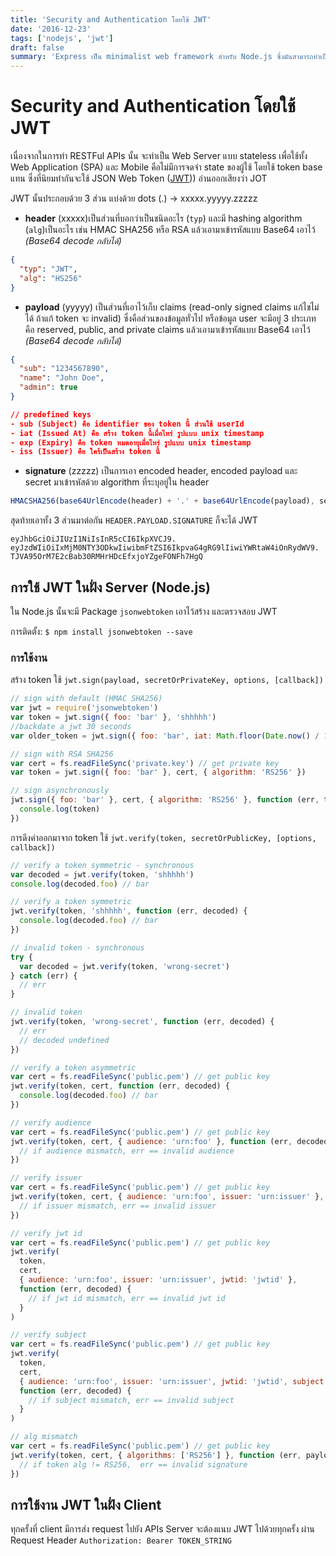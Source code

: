```yaml
---
title: 'Security and Authentication โดยใช้ JWT'
date: '2016-12-23'
tags: ['nodejs', 'jwt']
draft: false
summary: 'Express เป็น minimalist web framework สำหรับ Node.js ซึ่งมันสามารถทำเป็น frontend และ backend ได้'
---
```


# Security and Authentication โดยใช้ JWT

เนื่องจากในการทำ RESTFul APIs นั้น จะทำเป็น Web Server แบบ stateless เพื่อใช้ทั้ง Web Application (SPA) และ Mobile คือไม่มีการจดจำ state ของผู้ใช้ โดยใช้ token base แทน ซึ่งที่นิยมทำกันจะใช้ JSON Web Token ([JWT](https://jwt.io))) อ่านออกเสียงว่า JOT

JWT นั้นประกอบด้วย 3 ส่วน แบ่งด้วย dots (.) -> xxxxx.yyyyy.zzzzz

- **header** (xxxxx)เป็นส่วนที่บอกว่าเป็นชนิดอะไร (`typ`) และมี hashing algorithm (`alg`)เป็นอะไร เช่น HMAC SHA256 หรือ RSA แล้วเอามาเข้ารหัสแบบ Base64 เอาไว้ _(Base64 decode กลับได้)_

```json
{
  "typ": "JWT",
  "alg": "HS256"
}
```

- **payload** (yyyyy) เป็นส่วนที่เอาไว้เก็บ claims (read-only signed claims แก้ไขไม่ได้ ถ้าแก้ token จะ invalid) ซึ่งคือส่วนของข้อมูลทั่วไป หรือข้อมูล user จะมีอยู่ 3 ประเภท คือ reserved, public, and private claims แล้วเอามาเข้ารหัสแบบ Base64 เอาไว้ _(Base64 decode กลับได้)_

```json
{
  "sub": "1234567890",
  "name": "John Doe",
  "admin": true
}

// predefined keys
- sub (Subject) คือ identifier ของ token นี้ ส่วนใช้ userId
- iat (Issued At) คือ สร้าง token นี้เมื่อไหร่ รูปแบบ unix timestamp
- exp (Expiry) คือ token หมดอายุเมื่อไหร่ รูปแบบ unix timestamp
- iss (Issuer) คือ ใคร้เป็นสร้าง token นี้
```

- **signature** (zzzzz) เป็นการเอา encoded header, encoded payload และ secret มาเข้ารหัสด้วย algorithm ที่ระบุอยู่ใน header

```javascript
HMACSHA256(base64UrlEncode(header) + '.' + base64UrlEncode(payload), secret)
```

สุดท้ายเอาทั้ง 3 ส่วนมาต่อกัน `HEADER.PAYLOAD.SIGNATURE` ก็จะได้ JWT

```jwt
eyJhbGciOiJIUzI1NiIsInR5cCI6IkpXVCJ9.
eyJzdWIiOiIxMjM0NTY3ODkwIiwibmFtZSI6IkpvaG4gRG9lIiwiYWRtaW4iOnRydWV9.
TJVA95OrM7E2cBab30RMHrHDcEfxjoYZgeFONFh7HgQ
```

## การใช้ JWT ในฝั่ง Server (Node.js)

ใน Node.js นั้นจะมี Package `jsonwebtoken` เอาไว้สร้าง และตรวจสอบ JWT

การติดตั้ง: `$ npm install jsonwebtoken --save`

### การใช้งาน

สร้าง token ใช้ `jwt.sign(payload, secretOrPrivateKey, options, [callback])`

```javascript
// sign with default (HMAC SHA256)
var jwt = require('jsonwebtoken')
var token = jwt.sign({ foo: 'bar' }, 'shhhhh')
//backdate a jwt 30 seconds
var older_token = jwt.sign({ foo: 'bar', iat: Math.floor(Date.now() / 1000) - 30 }, 'shhhhh')

// sign with RSA SHA256
var cert = fs.readFileSync('private.key') // get private key
var token = jwt.sign({ foo: 'bar' }, cert, { algorithm: 'RS256' })

// sign asynchronously
jwt.sign({ foo: 'bar' }, cert, { algorithm: 'RS256' }, function (err, token) {
  console.log(token)
})
```

การดึงค่าออกมาจาก token ใช้ `jwt.verify(token, secretOrPublicKey, [options, callback])`

```javascript
// verify a token symmetric - synchronous
var decoded = jwt.verify(token, 'shhhhh')
console.log(decoded.foo) // bar

// verify a token symmetric
jwt.verify(token, 'shhhhh', function (err, decoded) {
  console.log(decoded.foo) // bar
})

// invalid token - synchronous
try {
  var decoded = jwt.verify(token, 'wrong-secret')
} catch (err) {
  // err
}

// invalid token
jwt.verify(token, 'wrong-secret', function (err, decoded) {
  // err
  // decoded undefined
})

// verify a token asymmetric
var cert = fs.readFileSync('public.pem') // get public key
jwt.verify(token, cert, function (err, decoded) {
  console.log(decoded.foo) // bar
})

// verify audience
var cert = fs.readFileSync('public.pem') // get public key
jwt.verify(token, cert, { audience: 'urn:foo' }, function (err, decoded) {
  // if audience mismatch, err == invalid audience
})

// verify issuer
var cert = fs.readFileSync('public.pem') // get public key
jwt.verify(token, cert, { audience: 'urn:foo', issuer: 'urn:issuer' }, function (err, decoded) {
  // if issuer mismatch, err == invalid issuer
})

// verify jwt id
var cert = fs.readFileSync('public.pem') // get public key
jwt.verify(
  token,
  cert,
  { audience: 'urn:foo', issuer: 'urn:issuer', jwtid: 'jwtid' },
  function (err, decoded) {
    // if jwt id mismatch, err == invalid jwt id
  }
)

// verify subject
var cert = fs.readFileSync('public.pem') // get public key
jwt.verify(
  token,
  cert,
  { audience: 'urn:foo', issuer: 'urn:issuer', jwtid: 'jwtid', subject: 'subject' },
  function (err, decoded) {
    // if subject mismatch, err == invalid subject
  }
)

// alg mismatch
var cert = fs.readFileSync('public.pem') // get public key
jwt.verify(token, cert, { algorithms: ['RS256'] }, function (err, payload) {
  // if token alg != RS256,  err == invalid signature
})
```

## การใช้งาน JWT ในฝั่ง Client

ทุกครั้งที่ client มีการส่ง request ไปยัง APIs Server จะต้องแนบ JWT ไปด้วยทุกครั้ง ผ่าน Request Header `Authorization: Bearer TOKEN_STRING`
